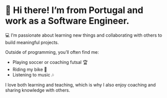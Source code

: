 <h1>👋 Hi there! I’m from Portugal and work as a Software Engineer.</h1>

💻 I’m passionate about learning new things and collaborating with others to build meaningful projects.

Outside of programming, you’ll often find me:
- Playing soccer or coaching futsal 🏆
- Riding my bike 🚴
- Listening to music 🎶

I love both learning and teaching, which is why I also enjoy coaching and sharing knowledge with others.
